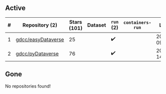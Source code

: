 ## Active
| # | Repository (2) | Stars (101) | Dataset | `run` (2) | `containers-run` | Last Modified |
| --- | --- | --- | --- | --- | --- | --- |
| 1 | [gdcc/easyDataverse](https://github.com/gdcc/easyDataverse) | 25 |  | :heavy_check_mark: |  | 2025-07-25 09:47:18+00:00 |
| 2 | [gdcc/pyDataverse](https://github.com/gdcc/pyDataverse) | 76 |  | :heavy_check_mark: |  | 2025-04-16 14:10:13+00:00 |

## Gone
No repositories found!
